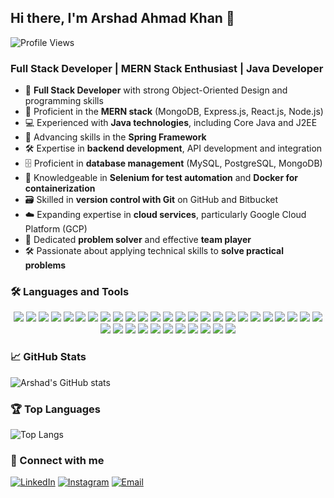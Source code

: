 ## Hi there, I'm Arshad Ahmad Khan 👋

![Profile Views](https://komarev.com/ghpvc/?username=khan0003-py&style=flat-square&color=brightgreen)

### Full Stack Developer | MERN Stack Enthusiast | Java Developer

- 🌟 **Full Stack Developer** with strong Object-Oriented Design and programming skills
- 🚀 Proficient in the **MERN stack** (MongoDB, Express.js, React.js, Node.js)
- 💻 Experienced with **Java technologies**, including Core Java and J2EE
- 🌱 Advancing skills in the **Spring Framework**
- 🛠️ Expertise in **backend development**, API development and integration
- 🗄️ Proficient in **database management** (MySQL, PostgreSQL, MongoDB)
- 🧪 Knowledgeable in **Selenium for test automation** and **Docker for containerization**
- 🗃️ Skilled in **version control with Git** on GitHub and Bitbucket
- ☁️ Expanding expertise in **cloud services**, particularly Google Cloud Platform (GCP)
- 🧩 Dedicated **problem solver** and effective **team player**
- 🛠️ Passionate about applying technical skills to **solve practical problems**

### 🛠️ Languages and Tools

<p align="center">
  <img src="https://img.shields.io/badge/-HTML5-E34F26?style=flat-square&logo=html5&logoColor=white" />
  <img src="https://img.shields.io/badge/-CSS3-1572B6?style=flat-square&logo=css3&logoColor=white" />
  <img src="https://img.shields.io/badge/-JavaScript-F7DF1E?style=flat-square&logo=javascript&logoColor=black" />
  <img src="https://img.shields.io/badge/-Bootstrap-563D7C?style=flat-square&logo=bootstrap&logoColor=white" />
  <img src="https://img.shields.io/badge/-Tailwind%20CSS-38B2AC?style=flat-square&logo=tailwind-css&logoColor=white" />
  <img src="https://img.shields.io/badge/-TypeScript-007ACC?style=flat-square&logo=typescript&logoColor=white" />
  <img src="https://img.shields.io/badge/-React-61DAFB?style=flat-square&logo=react&logoColor=black" />
  <img src="https://img.shields.io/badge/-Node.js-339933?style=flat-square&logo=node.js&logoColor=white" />
  <img src="https://img.shields.io/badge/-Express.js-000000?style=flat-square&logo=express&logoColor=white" />
  <img src="https://img.shields.io/badge/-MongoDB-47A248?style=flat-square&logo=mongodb&logoColor=white" />
  <img src="https://img.shields.io/badge/-MySQL-4479A1?style=flat-square&logo=mysql&logoColor=white" />
  <img src="https://img.shields.io/badge/-PostgreSQL-336791?style=flat-square&logo=postgresql&logoColor=white" />
  <img src="https://img.shields.io/badge/-Java-007396?style=flat-square&logo=java&logoColor=white" />
  <img src="https://img.shields.io/badge/-Python-3776AB?style=flat-square&logo=python&logoColor=white" />
  <img src="https://img.shields.io/badge/-PHP-777BB4?style=flat-square&logo=php&logoColor=white" />
  <img src="https://img.shields.io/badge/-Spring-6DB33F?style=flat-square&logo=spring&logoColor=white" />
  <img src="https://img.shields.io/badge/-Docker-2496ED?style=flat-square&logo=docker&logoColor=white" />
  <img src="https://img.shields.io/badge/-Git-F05032?style=flat-square&logo=git&logoColor=white" />
  <img src="https://img.shields.io/badge/-Bitbucket-0052CC?style=flat-square&logo=bitbucket&logoColor=white" />
  <img src="https://img.shields.io/badge/-Google%20Cloud-4285F4?style=flat-square&logo=google-cloud&logoColor=white" />
  <img src="https://img.shields.io/badge/-Selenium-43B02A?style=flat-square&logo=selenium&logoColor=white" />
  <img src="https://img.shields.io/badge/-Apache%20Tomcat-F8DC75?style=flat-square&logo=apache-tomcat&logoColor=black" />
  <img src="https://img.shields.io/badge/-Kubernetes-326CE5?style=flat-square&logo=kubernetes&logoColor=white" />
  <img src="https://img.shields.io/badge/-Amazon%20AWS-232F3E?style=flat-square&logo=amazon-aws&logoColor=white" />
  <img src="https://img.shields.io/badge/-Jenkins-D24939?style=flat-square&logo=jenkins&logoColor=white" />
  <img src="https://img.shields.io/badge/-Jira-0052CC?style=flat-square&logo=jira&logoColor=white" />
  <img src="https://img.shields.io/badge/-Confluence-172B4D?style=flat-square&logo=confluence&logoColor=white" />
  <img src="https://img.shields.io/badge/-Visual%20Studio%20Code-007ACC?style=flat-square&logo=visual-studio-code&logoColor=white" />
  <img src="https://img.shields.io/badge/-Postman-FF6C37?style=flat-square&logo=postman&logoColor=white" />
  <img src="https://img.shields.io/badge/-Linux-FCC624?style=flat-square&logo=linux&logoColor=black" />
  <img src="https://img.shields.io/badge/-Nginx-009639?style=flat-square&logo=nginx&logoColor=white" />
  <img src="https://img.shields.io/badge/-GraphQL-E10098?style=flat-square&logo=graphql&logoColor=white" />
  <img src="https://img.shields.io/badge/-Redux-764ABC?style=flat-square&logo=redux&logoColor=white" />
  <img src="https://img.shields.io/badge/-IntelliJ%20IDEA-000000?style=flat-square&logo=intellij-idea&logoColor=white" />
  <img src="https://img.shields.io/badge/-IntelliJ%20IDEA-000000?style=flat-square&logo=intellij-idea&logoColor=white" />
  <img src="https://img.shields.io/badge/-ChatGPT-00A67E?style=flat-square&logo=openai&logoColor=white" />
</p>

### 📈 GitHub Stats

![Arshad's GitHub stats](https://github-readme-stats.vercel.app/api?username=khan0003-py&show_icons=true&theme=radical)

### 🏆 Top Languages

![Top Langs](https://github-readme-stats.vercel.app/api/top-langs/?username=khan0003-py&layout=compact&theme=radical)

### 🔗 Connect with me

[![LinkedIn](https://img.shields.io/badge/LinkedIn-0077B5?style=for-the-badge&logo=linkedin&logoColor=white)](https://linkedin.com/in/khan0003-py/)
[![Instagram](https://img.shields.io/badge/Instagram-E4405F?style=for-the-badge&logo=instagram&logoColor=white)](https://www.instagram.com/khan0003.py/)
[![Email](https://img.shields.io/badge/Email-D14836?style=for-the-badge&logo=gmail&logoColor=white)](mailto:khanarshad0003@outlook.com)
